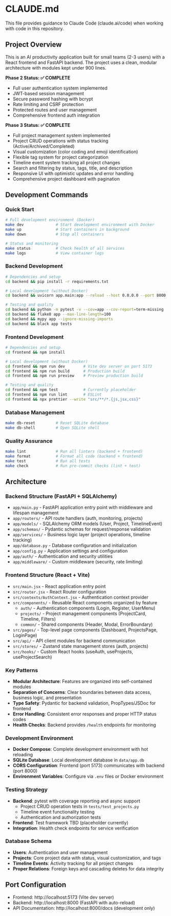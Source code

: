 # CLAUDE.md

This file provides guidance to Claude Code (claude.ai/code) when working with code in this repository.

## Project Overview

This is an AI productivity application built for small teams (2-3 users) with a React frontend and FastAPI backend. The project uses a clean, modular architecture with modules kept under 900 lines.

**Phase 2 Status: ✅ COMPLETE**
- Full user authentication system implemented
- JWT-based session management
- Secure password hashing with bcrypt
- Rate limiting and CSRF protection
- Protected routes and user management
- Comprehensive frontend auth integration

**Phase 3 Status: ✅ COMPLETE**
- Full project management system implemented
- Project CRUD operations with status tracking (Active/Archived/Completed)
- Visual customization (color coding and emoji identification)
- Flexible tag system for project categorization
- Timeline event system tracking all project changes
- Search and filtering by status, tags, title, and description
- Responsive UI with optimistic updates and error handling
- Comprehensive project dashboard with pagination

## Development Commands

### Quick Start
```bash
# Full development environment (Docker)
make dev              # Start development environment with Docker
make up               # Start containers in background
make down             # Stop all containers

# Status and monitoring
make status           # Check health of all services
make logs             # View container logs
```

### Backend Development
```bash
# Dependencies and setup
cd backend && pip install -r requirements.txt

# Local development (without Docker)
cd backend && uvicorn app.main:app --reload --host 0.0.0.0 --port 8000

# Testing and quality
cd backend && python -m pytest -v --cov=app --cov-report=term-missing
cd backend && flake8 app --max-line-length=100
cd backend && mypy app --ignore-missing-imports
cd backend && black app tests
```

### Frontend Development
```bash
# Dependencies and setup
cd frontend && npm install

# Local development (without Docker)
cd frontend && npm run dev        # Vite dev server on port 5173
cd frontend && npm run build      # Production build
cd frontend && npm run preview    # Preview production build

# Testing and quality
cd frontend && npm test           # Currently placeholder
cd frontend && npm run lint       # ESLint
cd frontend && npx prettier --write "src/**/*.{js,jsx,css}"
```

### Database Management
```bash
make db-reset         # Reset SQLite database
make db-shell         # Open SQLite shell
```

### Quality Assurance
```bash
make lint             # Run all linters (backend + frontend)
make format           # Format all code (backend + frontend)
make test             # Run all tests
make check            # Run pre-commit checks (lint + test)
```

## Architecture

### Backend Structure (FastAPI + SQLAlchemy)
- `app/main.py` - FastAPI application entry point with middleware and lifespan management
- `app/routers/` - API route handlers (auth, monitoring, projects)
- `app/models/` - SQLAlchemy ORM models (User, Project, TimelineEvent)
- `app/schemas/` - Pydantic schemas for request/response validation
- `app/services/` - Business logic layer (project operations, timeline tracking)
- `app/database.py` - Database configuration and initialization
- `app/config.py` - Application settings and configuration
- `app/auth/` - Authentication and security utilities
- `app/middleware/` - Custom middleware (security, rate limiting)

### Frontend Structure (React + Vite)
- `src/main.jsx` - React application entry point
- `src/router.jsx` - React Router configuration
- `src/contexts/AuthContext.jsx` - Authentication context provider
- `src/components/` - Reusable React components organized by feature
  - `auth/` - Authentication components (Login, Register, UserMenu)
  - `projects/` - Project management components (ProjectCard, Timeline, Filters)
  - `common/` - Shared components (Header, Modal, ErrorBoundary)
- `src/pages/` - Top-level page components (Dashboard, ProjectsPage, LoginPage)
- `src/api/` - API client modules for backend communication
- `src/stores/` - Zustand state management stores (auth, projects)
- `src/hooks/` - Custom React hooks (useAuth, useProjects, useProjectSearch)

### Key Patterns
- **Modular Architecture**: Features are organized into self-contained modules
- **Separation of Concerns**: Clear boundaries between data access, business logic, and presentation
- **Type Safety**: Pydantic for backend validation, PropTypes/JSDoc for frontend
- **Error Handling**: Consistent error responses and proper HTTP status codes
- **Health Checks**: Backend provides `/health` endpoints for monitoring

### Development Environment
- **Docker Compose**: Complete development environment with hot reloading
- **SQLite Database**: Local development database in `data/app.db`
- **CORS Configuration**: Frontend (port 5173) communicates with backend (port 8000)
- **Environment Variables**: Configure via `.env` files or Docker environment

### Testing Strategy
- **Backend**: pytest with coverage reporting and async support
  - Project CRUD operation tests in `tests/test_projects.py`
  - Timeline event functionality testing
  - Authentication and authorization tests
- **Frontend**: Test framework TBD (placeholder currently)
- **Integration**: Health check endpoints for service verification

### Database Schema
- **Users**: Authentication and user management
- **Projects**: Core project data with status, visual customization, and tags
- **Timeline Events**: Activity tracking for all project changes
- **Proper Relations**: Foreign keys and cascading deletes for data integrity

## Port Configuration
- Frontend: http://localhost:5173 (Vite dev server)
- Backend: http://localhost:8000 (FastAPI with auto-reload)
- API Documentation: http://localhost:8000/docs (development only)